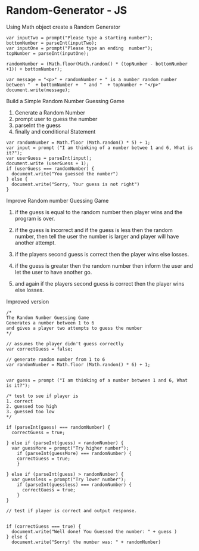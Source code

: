 # Random-Generator - JS

Using Math object create a Random Generator

```
var inputTwo = prompt("Please type a starting number");
bottomNumber = parseInt(inputTwo);
var inputOne = prompt("Please type an ending  number");
topNumber = parseInt(inputOne);

randomNumber = (Math.floor(Math.random() * (topNumber - bottomNumber +1)) + bottomNumber);

var message = "<p>" + randomNumber + " is a number random number between "  + bottomNumber +  " and "  + topNumber + "</p>"
document.write(message);

```


Build a Simple Random Number Guessing Game

1. Generate a Random Number
2. prompt user to guess the number
3. parseInt the guess
4. finally and conditional Statement

```
var randomNumber = Math.floor (Math.random() * 5) + 1;
var input = prompt ("I am thinking of a number betwee 1 and 6, What is it?");
var userGuess = parseInt(input);
document.write (userGuess + 1);
if (userGuess === randomNumber) {
  document.write("You guessed the number")
} else {
  document.write("Sorry, Your guess is not right")
}

```

Improve Random number Guessing Game

1. if the guess is equal to the random number then player wins and the program is over.

2. if the guess is incorrect and if the guess is less then the random number, then tell the user the number is larger and player will have another attempt.

3. if the players second guess is correct then the player wins else losses.

4. if the guess is greater then the random number then inform the user and let the user to have another go.

5. and again if the players second guess is correct then the player wins else losses.

Improved version

```
/*
The Random Number Guessing Game
Generates a number between 1 to 6
and gives a player two attempts to guess the number
*/

// assumes the player didn't guess correctly
var correctGuess = false;

// generate random number from 1 to 6
var randomNumber = Math.floor (Math.random() * 6) + 1;


var guess = prompt ("I am thinking of a number between 1 and 6, What is it?");

/* test to see if player is
1. correct
2. guessed too high
3. guessed too low
*/

if (parseInt(guess) === randomNumber) {
  correctGuess = true;

} else if (parseInt(guess) < randomNumber) {
  var guessMore = prompt("Try higher number");
    if (parseInt(guessMore) === randomNumber) {
    correctGuess = true;
    }

} else if (parseInt(guess) > randomNumber) {
  var guessless = prompt("Try lower number");
    if (parseInt(guessless) === randomNumber) {
      correctGuess = true;
    }
}

// test if player is correct and output response.


if (correctGuess === true) {
  document.write("Well done! You Guessed the number: " + guess )
} else {
  document.write("Sorry! the number was: " + randomNumber)

```

